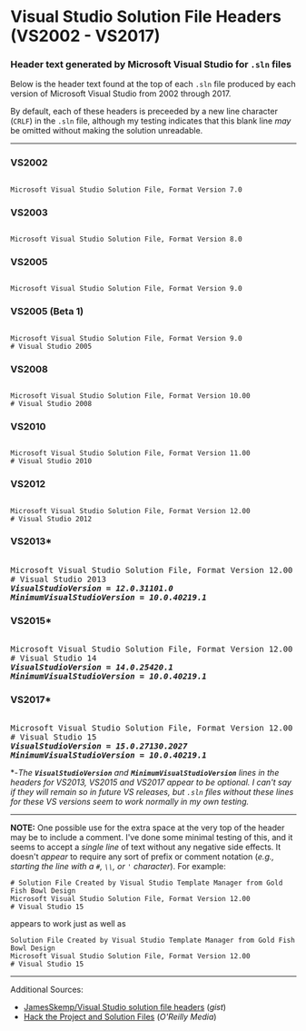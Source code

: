 # Visual Studio Solution File Headers (VS2002 - VS2017)
### Header text generated by Microsoft Visual Studio for `.sln` files

Below is the header text found at the top of each `.sln` file produced by each version of Microsoft Visual Studio from 2002 through 2017.

By default, each of these headers is preceeded by a new line character (`CRLF`) in the `.sln` file, although my testing indicates that this blank line _may_ be omitted without making the solution unreadable.

---

### VS2002
```

Microsoft Visual Studio Solution File, Format Version 7.0
```

### VS2003
```

Microsoft Visual Studio Solution File, Format Version 8.0
```

### VS2005
```

Microsoft Visual Studio Solution File, Format Version 9.0
```

### VS2005 (Beta 1)
```

Microsoft Visual Studio Solution File, Format Version 9.0
# Visual Studio 2005
```

### VS2008
```

Microsoft Visual Studio Solution File, Format Version 10.00
# Visual Studio 2008
```

### VS2010
```

Microsoft Visual Studio Solution File, Format Version 11.00
# Visual Studio 2010
```

### VS2012
```

Microsoft Visual Studio Solution File, Format Version 12.00
# Visual Studio 2012
```

### VS2013*
<pre>

Microsoft Visual Studio Solution File, Format Version 12.00
# Visual Studio 2013
<i><b>VisualStudioVersion = 12.0.31101.0</b></i>
<i><b>MinimumVisualStudioVersion = 10.0.40219.1</b></i>
</pre>

### VS2015*
<pre>

Microsoft Visual Studio Solution File, Format Version 12.00
# Visual Studio 14
<i><b>VisualStudioVersion = 14.0.25420.1</b></i>
<i><b>MinimumVisualStudioVersion = 10.0.40219.1</b></i>
</pre>

### VS2017*
<pre>

Microsoft Visual Studio Solution File, Format Version 12.00
# Visual Studio 15
<i><b>VisualStudioVersion = 15.0.27130.2027</b></i>
<i><b>MinimumVisualStudioVersion = 10.0.40219.1</b></i>
</pre>

*-_The **`VisualStudioVersion`** and **`MinimumVisualStudioVersion`** lines in the headers for VS2013, VS2015 and VS2017 appear to be optional. I can't say if they will remain so in future VS releases, but `.sln` files without these lines for these VS versions seem to work normally in my own testing._

---

**NOTE:** One possible use for the extra space at the very top of the header may be to include a comment.  I've done some minimal testing of this, and it seems to accept a _single line_ of text without any negative side effects.  It doesn't _appear_ to require any sort of prefix or comment notation (_e.g., starting the line with a `#`, `\\`, or `'` character_).  For example:

```
# Solution File Created by Visual Studio Template Manager from Gold Fish Bowl Design
Microsoft Visual Studio Solution File, Format Version 12.00
# Visual Studio 15
```

appears to work just as well as

```
Solution File Created by Visual Studio Template Manager from Gold Fish Bowl Design
Microsoft Visual Studio Solution File, Format Version 12.00
# Visual Studio 15
```

---

Additional Sources:
* [JamesSkemp/Visual Studio solution file headers](https://gist.github.com/JamesSkemp/bbe17351ecdf6b1d6e07) (_gist_)
* [Hack the Project and Solution Files](http://www.onjava.com/pub/a/dotnet/excerpt/vshacks_chap1/index.html?page=4) (_O'Reilly Media_)
